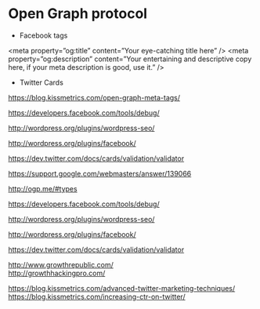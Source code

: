 # Open Graph protocol  

+ Facebook tags  

<meta property=”og:title” content=”Your eye-catching title here” />
<meta property=”og:url” content=”http://www.yourdomain.com” />
<meta property=”og:type” content=”website” />
<meta property=”og:description” content=”Your entertaining and descriptive copy here, if your meta description is good, use it.” />
<meta property=”og:image” content=”http://www.yourdomain.com/image-name.jpg” />




+ Twitter Cards  

<meta name=”twitter:card” content=”summary” />
<meta name=”twitter:title” content=”Your title here” />
<meta name=”twitter:description” content=”Your 200-character description here” />
<meta name=”twitter:url” content=”http://www.yourdomain.com” />
<meta name=”twitter:image” content=”http://www.yourdomain.com /image-name.jpg” />




https://blog.kissmetrics.com/open-graph-meta-tags/  

https://developers.facebook.com/tools/debug/  

http://wordpress.org/plugins/wordpress-seo/  

http://wordpress.org/plugins/facebook/  

https://dev.twitter.com/docs/cards/validation/validator  

https://support.google.com/webmasters/answer/139066  

http://ogp.me/#types  

https://developers.facebook.com/tools/debug/  

http://wordpress.org/plugins/wordpress-seo/  

http://wordpress.org/plugins/facebook/  

https://dev.twitter.com/docs/cards/validation/validator  


http://www.growthrepublic.com/  
http://growthhackingpro.com/  


https://blog.kissmetrics.com/advanced-twitter-marketing-techniques/  
https://blog.kissmetrics.com/increasing-ctr-on-twitter/  



